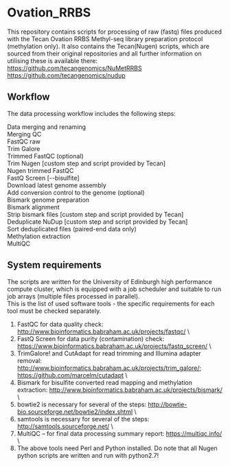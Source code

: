 # Ovation_RRBS
This repository contains scripts for processing of raw (fastq) files produced with the Tecan Ovation RRBS Methyl-seq library preparation protocol (methylation only).
It also contains the Tecan(Nugen) scripts, which are sourced from their original repositories and all further information on utilising these is available there:\
https://github.com/tecangenomics/NuMetRRBS \
https://github.com/tecangenomics/nudup

## Workflow
The data processing workflow includes the following steps:

Data merging and renaming\
Merging QC\
FastQC raw\
Trim Galore\
Trimmed FastQC (optional)\
Trim Nugen [custom step and script provided by Tecan]\
Nugen trimmed FastQC\
FastQ Screen [--bisulfite]\
Download latest genome assembly\
Add conversion control to the genome (optional)\
Bismark genome preparation\
Bismark alignment\
Strip bismark files [custom step and script provided by Tecan]\
Deduplicate NuDup [custom step and script provided by Tecan]\
Sort deduplicated files (paired-end data only)\
Methylation extraction\
MultiQC

## System requirements
The scripts are written for the University of Edinburgh high performance compute cluster, which is equipped with a job scheduler and suitable to run job arrays  (multiple files processed in parallel).\
This is the list of used software tools - the specific requirements for each tool must be checked separately.
1. FastQC for data quality check: http://www.bioinformatics.babraham.ac.uk/projects/fastqc/ \
2. FastQ Screen for data purity (contamination) check: https://www.bioinformatics.babraham.ac.uk/projects/fastq_screen/ \
3. TrimGalore! and CutAdapt for read trimming and Illumina adapter removal: http://www.bioinformatics.babraham.ac.uk/projects/trim_galore/; https://github.com/marcelm/cutadapt \
4. Bismark for bisulfite converted read mapping and methylation extraction: http://www.bioinformatics.babraham.ac.uk/projects/bismark/ \
5. bowtie2 is necessary for several of the steps: http://bowtie-bio.sourceforge.net/bowtie2/index.shtml \
6. samtools is necessary for several of the steps: http://samtools.sourceforge.net/ \
7. MultiQC – for final data processing summary report: https://multiqc.info/ \
8. The above tools need Perl and Python installed. Do note that all Nugen python scripts are written and run with python2.7!



